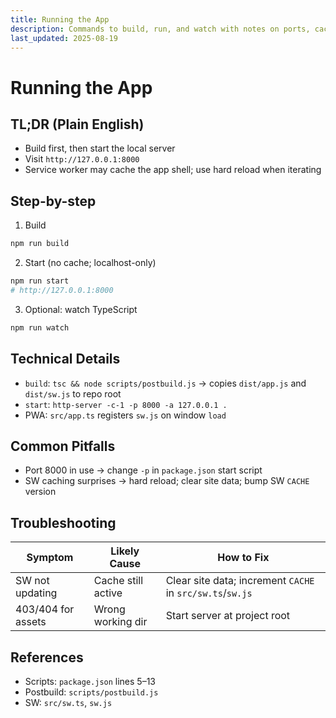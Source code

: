 ```yaml
---
title: Running the App
description: Commands to build, run, and watch with notes on ports, caching, and PWA.
last_updated: 2025-08-19
---
```


# Running the App

## TL;DR (Plain English)
- Build first, then start the local server
- Visit `http://127.0.0.1:8000`
- Service worker may cache the app shell; use hard reload when iterating

## Step-by-step
1. Build

```bash
npm run build
```

2. Start (no cache; localhost-only)

```bash
npm run start
# http://127.0.0.1:8000
```

3. Optional: watch TypeScript

```bash
npm run watch
```

## Technical Details
- `build`: `tsc && node scripts/postbuild.js` → copies `dist/app.js` and `dist/sw.js` to repo root
- `start`: `http-server -c-1 -p 8000 -a 127.0.0.1 .`
- PWA: `src/app.ts` registers `sw.js` on window `load`

## Common Pitfalls
- Port 8000 in use → change `-p` in `package.json` start script
- SW caching surprises → hard reload; clear site data; bump SW `CACHE` version

## Troubleshooting
| Symptom | Likely Cause | How to Fix |
| --- | --- | --- |
| SW not updating | Cache still active | Clear site data; increment `CACHE` in `src/sw.ts`/`sw.js` |
| 403/404 for assets | Wrong working dir | Start server at project root |

## References
- Scripts: `package.json` lines 5–13
- Postbuild: `scripts/postbuild.js`
- SW: `src/sw.ts`, `sw.js` 